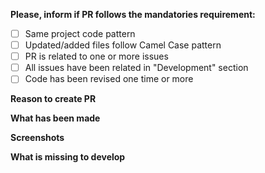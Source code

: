 **Please, inform if PR follows the mandatories requirement:**

<!--- marked checkbox example: - [x] -->

- [ ] Same project code pattern 
- [ ] Updated/added files follow Camel Case pattern
- [ ] PR is related to one or more issues
- [ ] All issues have been related in "Development" section
- [ ] Code has been revised one time or more

**Reason to create PR**
<!---Descreva de maneira clara e concisa a motivação para a criação da PR na linha abaixo.-->


**What has been made**
<!---
  If a lot was done, please resume in line bellow:
  Example:
    - One açaí on a whim
    - One landing page
    - One beat that makes you dance
-->


**Screenshots**
<!---
  REMOVE IF NOT USE.
  If possible, add images that ilustrate what has been developed.
-->


**What is missing to develop**
<!---
  REMOVE IF NOT USE.
  Describe some points that may be still developed PR-related.
-->
